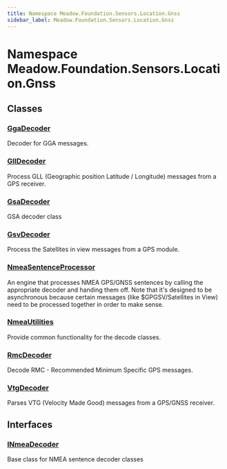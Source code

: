 ```yaml
---
title: Namespace Meadow.Foundation.Sensors.Location.Gnss
sidebar_label: Meadow.Foundation.Sensors.Location.Gnss
---
```

# Namespace Meadow.Foundation.Sensors.Location.Gnss
## Classes
### [GgaDecoder](../Meadow.Foundation.Sensors.Location.Gnss/GgaDecoder)
Decoder for GGA messages.
### [GllDecoder](../Meadow.Foundation.Sensors.Location.Gnss/GllDecoder)
Process GLL (Geographic position Latitude / Longitude) messages from a
GPS receiver.
### [GsaDecoder](../Meadow.Foundation.Sensors.Location.Gnss/GsaDecoder)
GSA decoder class
### [GsvDecoder](../Meadow.Foundation.Sensors.Location.Gnss/GsvDecoder)
Process the Satellites in view messages from a GPS module.
### [NmeaSentenceProcessor](../Meadow.Foundation.Sensors.Location.Gnss/NmeaSentenceProcessor)
An engine that processes NMEA GPS/GNSS sentences by calling the appropriate
decoder and handing them off. Note that it's designed to be asynchronous
because certain messages (like $GPGSV/Satellites in View) need to be
processed together in order to make sense.
### [NmeaUtilities](../Meadow.Foundation.Sensors.Location.Gnss/NmeaUtilities)
Provide common functionality for the decode classes.
### [RmcDecoder](../Meadow.Foundation.Sensors.Location.Gnss/RmcDecoder)
Decode RMC - Recommended Minimum Specific GPS messages.
### [VtgDecoder](../Meadow.Foundation.Sensors.Location.Gnss/VtgDecoder)
Parses VTG (Velocity Made Good) messages from a GPS/GNSS receiver.
## Interfaces
### [INmeaDecoder](../Meadow.Foundation.Sensors.Location.Gnss/INmeaDecoder)
Base class for NMEA sentence decoder classes

